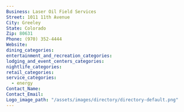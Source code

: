```yaml
---
Business: Laser Oil Field Services
Street: 1011 11th Avenue
City: Greeley
State: Colorado
Zip: 80631
Phone: (970) 352-4444
Website:
dining_categories:
entertainment_and_recreation_categories:
lodging_and_event_centers_categories:
nightlife_categories:
retail_categories:
service_categories:
  - energy
Contact_Name:
Contact_Email:
Logo_image_path: "/assets/images/directory/directory-default.png"
---
```



